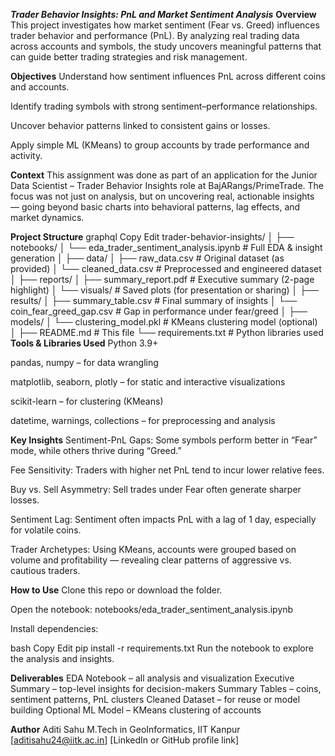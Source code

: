 ***Trader Behavior Insights: PnL and Market Sentiment Analysis***
**Overview**
This project investigates how market sentiment (Fear vs. Greed) influences trader behavior and performance (PnL). By analyzing real trading data across accounts and symbols, the study uncovers meaningful patterns that can guide better trading strategies and risk management.

**Objectives**
Understand how sentiment influences PnL across different coins and accounts.

Identify trading symbols with strong sentiment–performance relationships.

Uncover behavior patterns linked to consistent gains or losses.

Apply simple ML (KMeans) to group accounts by trade performance and activity.

**Context**
This assignment was done as part of an application for the Junior Data Scientist – Trader Behavior Insights role at BajARangs/PrimeTrade. The focus was not just on analysis, but on uncovering real, actionable insights — going beyond basic charts into behavioral patterns, lag effects, and market dynamics.

**Project Structure**
graphql
Copy
Edit
trader-behavior-insights/
│
├── notebooks/
│   └── eda_trader_sentiment_analysis.ipynb     # Full EDA & insight generation
│
├── data/
│   ├── raw_data.csv                            # Original dataset (as provided)
│   └── cleaned_data.csv                        # Preprocessed and engineered dataset
│
├── reports/
│   ├── summary_report.pdf                      # Executive summary (2-page highlight)
│   └── visuals/                                # Saved plots (for presentation or sharing)
│
├── results/
│   ├── summary_table.csv                       # Final summary of insights
│   └── coin_fear_greed_gap.csv                 # Gap in performance under fear/greed
│
├── models/
│   └── clustering_model.pkl                    # KMeans clustering model (optional)
│
├── README.md                                   # This file
└── requirements.txt                            # Python libraries used
**Tools & Libraries Used**
Python 3.9+

pandas, numpy – for data wrangling

matplotlib, seaborn, plotly – for static and interactive visualizations

scikit-learn – for clustering (KMeans)

datetime, warnings, collections – for preprocessing and analysis

**Key Insights**
Sentiment-PnL Gaps: Some symbols perform better in “Fear” mode, while others thrive during “Greed.”

Fee Sensitivity: Traders with higher net PnL tend to incur lower relative fees.

Buy vs. Sell Asymmetry: Sell trades under Fear often generate sharper losses.

Sentiment Lag: Sentiment often impacts PnL with a lag of 1 day, especially for volatile coins.

Trader Archetypes: Using KMeans, accounts were grouped based on volume and profitability — revealing clear patterns of aggressive vs. cautious traders.

**How to Use**
Clone this repo or download the folder.

Open the notebook: notebooks/eda_trader_sentiment_analysis.ipynb

Install dependencies:

bash
Copy
Edit
pip install -r requirements.txt
Run the notebook to explore the analysis and insights.

**Deliverables**
EDA Notebook – all analysis and visualization
Executive Summary – top-level insights for decision-makers
Summary Tables – coins, sentiment patterns, PnL clusters
Cleaned Dataset – for reuse or model building
Optional ML Model – KMeans clustering of accounts

**Author**
Aditi Sahu
M.Tech in GeoInformatics, IIT Kanpur
[aditisahu24@iitk.ac.in]
[LinkedIn or GitHub profile link]
